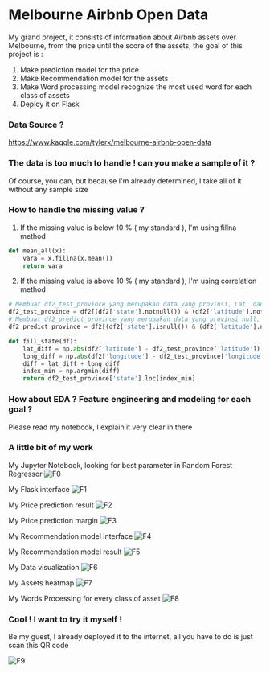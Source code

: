 # Melbourne Airbnb Open Data

My grand project, it consists of information about Airbnb assets over Melbourne, from the price until the score of the assets, the goal of this project is :
1. Make prediction model for the price
2. Make Recommendation model for the assets
3. Make Word processing model recognize the most used word for each class of assets
4. Deploy it on Flask

### Data Source ?

https://www.kaggle.com/tylerx/melbourne-airbnb-open-data

### The data is too much to handle ! can you make a sample of it ?

Of course, you can, but because I'm already determined, I take all of it without any sample size

### How to handle the missing value ?

1. If the missing value is below 10 % ( my standard ), I'm using fillna method

```python
def mean_all(x):
    vara = x.fillna(x.mean())
    return vara
```
2. If the missing value is above 10 % ( my standard ), I'm using correlation method 

```python
# Membuat df2_test_province yang merupakan data yang provinsi, Lat, dan Long nya tidak null
df2_test_province = df2[(df2['state'].notnull()) & (df2['latitude'].notnull()) & (df2['longitude'].notnull())]
# Membuat df2_predict_province yang merupakan data yang provinsi null, tetapi Lat dan Long nya tidak null
df2_predict_province = df2[(df2['state'].isnull()) & (df2['latitude'].notnull()) & (df2['longitude'].notnull())]

```

```python
def fill_state(df):
    lat_diff = np.abs(df2['latitude'] - df2_test_province['latitude'])
    long_diff = np.abs(df2['longitude'] - df2_test_province['longitude'])
    diff = lat_diff + long_diff
    index_min = np.argmin(diff)
    return df2_test_province['state'].loc[index_min]

```

### How about EDA ? Feature engineering and modeling for each goal ?
Please read my notebook, I explain it very clear in there

### A little bit of my work

My Jupyter Notebook, looking for best parameter in Random Forest Regressor
![F0](Images/Flask-0.png)

My Flask interface
![F1](Images/Flask-1.png)

My Price prediction result
![F2](Images/Flask-2.png)

My Price prediction margin
![F3](Images/Flask-3.png)

My Recommendation model interface
![F4](Images/Flask-4.png)

My Recommendation model result
![F5](Images/Flask-5.png)

My Data visualization
![F6](Images/Flask-6.png)

My Assets heatmap
![F7](Images/Flask-7.png)

My Words Processing for every class of asset
![F8](Images/Flask-8.png)

### Cool ! I want to try it myself !

Be my guest, I already deployed it to the internet, all you have to do is just scan this QR code

![F9](Images/project.png)










